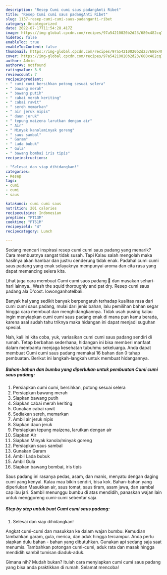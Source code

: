 ```yaml
---
description: "Resep Cumi cumi saus padangAnti Ribet"
title: "Resep Cumi cumi saus padangAnti Ribet"
slug: 1137-resep-cumi-cumi-saus-padanganti-ribet
category: Uncategorized
date: 2022-07-17T11:54:28.417Z
image: https://img-global.cpcdn.com/recipes/97a54210020b2d23/680x482cq70/cumi-cumi-saus-padang-foto-resep-utama.jpg
hideToc: false
enableToc: true
enableTocContent: false
thumbnail: https://img-global.cpcdn.com/recipes/97a54210020b2d23/680x482cq70/cumi-cumi-saus-padang-foto-resep-utama.jpg
cover: https://img-global.cpcdn.com/recipes/97a54210020b2d23/680x482cq70/cumi-cumi-saus-padang-foto-resep-utama.jpg
author: Admin
authorAv: notfound
ratingvalue: 3.9
reviewcount: 7
recipeingredient:
- " cumi cumi bersihkan potong sesuai selera"
- " bawang merah"
- " bawang putih"
- " cabai merah keriting"
- " cabai rawit"
- " sereh memarkan"
- " air jeruk nipis"
- " daun jeruk"
- " tepung maizena larutkan dengan air"
- " Air"
- " Minyak kanolaminyak goreng"
- " saus sambal"
- " Garam"
- " Lada bubuk"
- " Gula"
- " bawang bombai iris tipis"
recipeinstructions:

- "Selesai dan siap dihidangkan!"
categories:
- Resep
tags:
- cumi
- cumi
- saus

katakunci: cumi cumi saus 
nutrition: 201 calories
recipecuisine: Indonesian
preptime: "PT13M"
cooktime: "PT51M"
recipeyield: "4"
recipecategory: Lunch

---
```



Sedang mencari inspirasi resep cumi cumi saus padang yang menarik? Cara membuatnya sangat tidak susah. Tapi Kalau salah mengolah maka hasilnya akan hambar dan justru cenderung tidak enak. Padahal cumi cumi saus padang yang enak selayaknya mempunyai aroma dan cita rasa yang dapat memancing selera kita.


Lihat juga cara membuat Cumi cumi saos padang 🦑 dan masakan sehari-hari lainnya.. Wash the squid thoroughly and pat dry. Resep cumi saus padang ala D&#39;cost. lowonganhotelbali.

Banyak hal yang sedikit banyak berpengaruh terhadap kualitas rasa dari cumi cumi saus padang, mulai dari jenis bahan, lalu pemilihan bahan segar hingga cara membuat dan menghidangkannya. Tidak usah pusing kalau ingin menyiapkan cumi cumi saus padang enak di mana pun kamu berada, karena asal sudah tahu triknya maka hidangan ini dapat menjadi suguhan spesial.


Nah, kali ini kita coba, yuk, variasikan cumi cumi saus padang sendiri di rumah. Tetap berbahan sederhana, hidangan ini bisa memberi manfaat dalam membantu menjaga kesehatan tubuhmu sekeluarga. Anda dapat membuat Cumi cumi saus padang memakai 16 bahan dan 0 tahap pembuatan. Berikut ini langkah-langkah untuk membuat hidangannya.

<!--inarticleads1-->

##### Bahan-bahan dan bumbu yang diperlukan untuk pembuatan Cumi cumi saus padang:

1. Persiapkan  cumi cumi, bersihkan, potong sesuai selera
1. Persiapkan  bawang merah
1. Siapkan  bawang putih
1. Siapkan  cabai merah keriting
1. Gunakan  cabai rawit
1. Sediakan  sereh, memarkan
1. Ambil  air jeruk nipis
1. Siapkan  daun jeruk
1. Persiapkan  tepung maizena, larutkan dengan air
1. Siapkan  Air
1. Siapkan  Minyak kanola/minyak goreng
1. Persiapkan  saus sambal
1. Gunakan  Garam
1. Ambil  Lada bubuk
1. Ambil  Gula
1. Siapkan  bawang bombai, iris tipis


Saus padang ini rasanya pedas, asam, dan manis, menyatu dengan daging cumi yang kenyal. Kalau mau bikin sendiri, bisa kok. Bahan-bahan yang diperlukan Masukkan air, saus tomat, saus tiram, asam jawa, dan sambal cap ibu jari. Sambil menunggu bumbu di atas mendidih, panaskan wajan lain untuk menggoreng cumi-cumi sebentar saja. 

<!--inarticleads2-->

##### Step by step untuk buat Cumi cumi saus padang:


1. Selesai dan siap dihidangkan!

Angkat cumi-cumi dan masukkan ke dalam wajan bumbu. Kemudian tambahkan garam, gula, merica, dan aduk hingga tercampur. Anda perlu siapkan dulu bahan - bahan yang dibutuhkan. Gunakan api sedang saja saat menumis. Tambahkan potongan cumi-cumi, aduk rata dan masak hingga mendidih sambil tumisan diaduk-aduk. 

Gimana nih? Mudah bukan? Itulah cara menyiapkan cumi cumi saus padang yang bisa anda praktikkan di rumah. Selamat mencoba!
